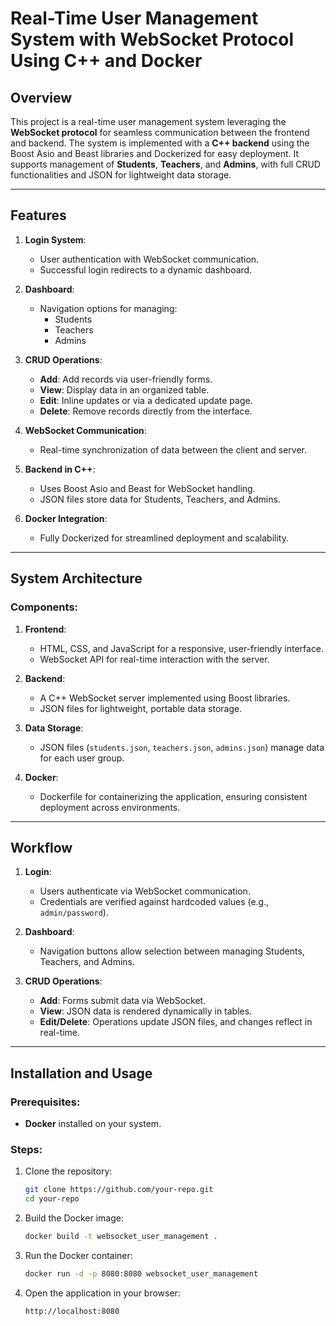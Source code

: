 # Real-Time User Management System with WebSocket Protocol Using C++ and Docker

## Overview
This project is a real-time user management system leveraging the **WebSocket protocol** for seamless communication between the frontend and backend. The system is implemented with a **C++ backend** using the Boost Asio and Beast libraries and Dockerized for easy deployment. It supports management of **Students**, **Teachers**, and **Admins**, with full CRUD functionalities and JSON for lightweight data storage.

---

## Features
1. **Login System**:
   - User authentication with WebSocket communication.
   - Successful login redirects to a dynamic dashboard.

2. **Dashboard**:
   - Navigation options for managing:
     - Students
     - Teachers
     - Admins

3. **CRUD Operations**:
   - **Add**: Add records via user-friendly forms.
   - **View**: Display data in an organized table.
   - **Edit**: Inline updates or via a dedicated update page.
   - **Delete**: Remove records directly from the interface.

4. **WebSocket Communication**:
   - Real-time synchronization of data between the client and server.

5. **Backend in C++**:
   - Uses Boost Asio and Beast for WebSocket handling.
   - JSON files store data for Students, Teachers, and Admins.

6. **Docker Integration**:
   - Fully Dockerized for streamlined deployment and scalability.

---

## System Architecture
### Components:
1. **Frontend**:
   - HTML, CSS, and JavaScript for a responsive, user-friendly interface.
   - WebSocket API for real-time interaction with the server.

2. **Backend**:
   - A C++ WebSocket server implemented using Boost libraries.
   - JSON files for lightweight, portable data storage.

3. **Data Storage**:
   - JSON files (`students.json`, `teachers.json`, `admins.json`) manage data for each user group.

4. **Docker**:
   - Dockerfile for containerizing the application, ensuring consistent deployment across environments.

---

## Workflow
1. **Login**:
   - Users authenticate via WebSocket communication.
   - Credentials are verified against hardcoded values (e.g., `admin/password`).

2. **Dashboard**:
   - Navigation buttons allow selection between managing Students, Teachers, and Admins.

3. **CRUD Operations**:
   - **Add**: Forms submit data via WebSocket.
   - **View**: JSON data is rendered dynamically in tables.
   - **Edit/Delete**: Operations update JSON files, and changes reflect in real-time.

---

## Installation and Usage
### Prerequisites:
- **Docker** installed on your system.

### Steps:
1. Clone the repository:
   ```bash
   git clone https://github.com/your-repo.git
   cd your-repo

2. Build the Docker image:
   ```bash
   docker build -t websocket_user_management .

3. Run the Docker container:
   ```bash
   docker run -d -p 8080:8080 websocket_user_management

4. Open the application in your browser:
   ```bash
   http://localhost:8080


   




